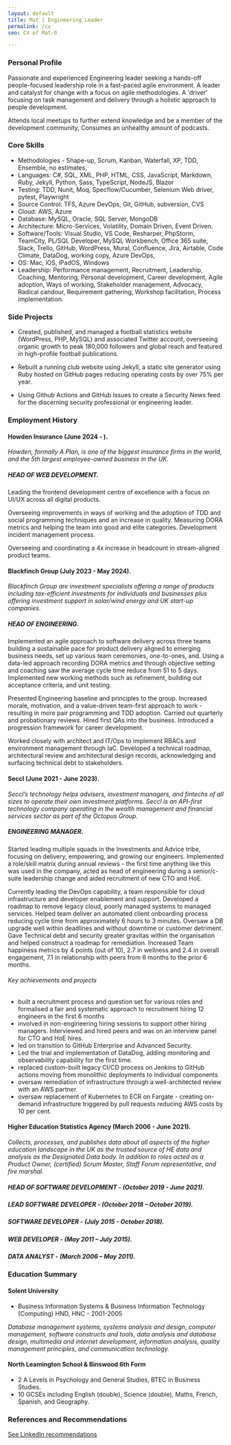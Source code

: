 ```yaml
---
layout: default
title: Mat | Engineering Leader
permalink: /cv
seo: CV of Mat-0

--- 
```


### Personal Profile

Passionate and experienced Engineering leader seeking a hands-off people-focused leadership role in a fast-paced agile environment. A leader and catalyst for change with a focus on agile methodologies. A 'driver' focusing on task management and delivery through a holistic approach to people development.

Attends local meetups to further extend knowledge and be a member of the development community, Consumes an unhealthy amount of podcasts.

### Core Skills

- Methodologies - Shape-up, Scrum, Kanban, Waterfall, XP, TDD, Ensemble, no estimates,
- Languages: C#, SQL, XML, PHP, HTML, CSS, JavaScript, Markdown, Ruby, Jekyll, Python, Sass, TypeScript, NodeJS, Blazor
- Testing: TDD, Nunit, Moq, Specflow/Cucumber, Selenium Web driver, pytest, Playwright
- Source Control: TFS, Azure DevOps, Git, GitHub, subversion, CVS
- Cloud: AWS, Azure
- Database: MySQL, Oracle, SQL Server, MongoDB
- Architecture: Micro-Services, Volatility, Domain Driven, Event Driven.
- Software/Tools: Visual Studio, VS Code, Resharper, PhpStorm, TeamCity, PL/SQL Developer, MySQL Workbench, Office 365 suite, Slack, Trello, GitHub, WordPress, Mural, Confluence, Jira, Airtable, Code Climate, DataDog, working copy, Azure DevOps, 
- OS: Mac, iOS, iPadOS, Windows
- Leadership: Performance management, Recruitment, Leadership, Coaching, Mentoring, Personal development, Career development, Agile adoption, Ways of working, Stakeholder management, Advocacy, Radical candour, Requirement gathering, Workshop facilitation, Process implementation.

### Side Projects

- Created, published, and managed a football statistics website (WordPress, PHP, MySQL) and associated Twitter account, overseeing organic growth to peak 180,000 followers and global reach and featured in high-profile football publications.

- Rebuilt a running club website using Jekyll, a static site generator using Ruby hosted on GitHub pages reducing operating costs by over 75% per year.

- Using Github Actions and GitHub Issues to create a Security News feed for the discerning security professional or engineering leader.


### Employment History

#### Howden Insurance (June 2024 - ).

_Howden, formally A Plan, is one of the biggest insurance firms in the world, and the 5th largest employee-owned business in the UK._

##### HEAD OF WEB DEVELOPMENT.

Leading the frontend development centre of excellence with a focus on UI/UX across all digital products.  
  
Overseeing improvements in ways of working and the adoption of TDD and social programming techniques and an increase in quality. Measuring DORA metrics and helping the team into good and elite categories.  Development incident management process.
  
Overseeing and coordinating a 4x increase in headcount in stream-aligned product teams.

#### Blackfinch Group (July 2023 - May 2024).

_Blackfinch Group are investment specialists offering a range of products including tax-efficient investments for individuals and businesses plus  offering investment support in solar/wind energy and UK start-up companies._

##### HEAD OF ENGINEERING.

Implemented an agile approach to software delivery across three teams building a sustainable pace for product delivery aligned to emerging business needs, set up various team ceremonies, one-to-ones, and. Using a data-led approach recording DORA metrics and through objective setting and coaching saw the average cycle time reduce from 51 to 5 days. Implemented new working methods such as refinement, building out acceptance criteria, and unit testing. 

Presented Engineering baseline and principles to the group. Increased morale, motivation, and a value-driven team-first approach to work - resulting in more pair programming and TDD adoption. Carried out quarterly and probationary reviews. Hired first QAs into the business. Introduced a progression framework for career development.

Worked closely with architect and IT/Ops to implement RBACs and environment management through IaC.
Developed a technical roadmap, architectural review and architectural design records, acknowledging and surfacing technical debt to stakeholders.


#### Seccl (June 2021 - June 2023).

_Seccl’s technology helps advisers, investment managers, and fintechs of all sizes to operate their own investment platforms. Seccl is an API-first technology company operating in the wealth management and financial services sector as part of the Octopus Group._

##### ENGINEERING MANAGER.

Started leading multiple squads in the Investments and Advice tribe, focusing on delivery, empowering, and growing our engineers. Implemented a role/skill matrix during annual reviews - the first time anything like this was used in the company, acted as head of engineering during a senior/c-suite leadership change and aided recruitment of new CTO and HoE.

Currently leading the DevOps capability, a team responsible for cloud infrastructure and developer enablement and support. Developed a roadmap to remove legacy cloud, poorly managed systems to managed services. Helped team deliver an automated client onboarding process reducing cycle time from approximately 6 hours to 3 minutes. Oversaw a DB upgrade well within deadlines and without downtime or customer detriment. Gave Technical debt and security greater gravitas within the organisation and helped construct a roadmap for remediation. Increased Team happiness metrics by 4 points (out of 10), 2.7 in wellness and 2.4 in overall engagement, 7.1 in relationship with peers from 6 months to the prior 6 months.

###### Key achievements and projects

- built a recruitment process and question set for various roles and formalised a fair and systematic approach to recruitment hiring 12 engineers in the first 6 months
- involved in non-engineering hiring sessions to support other hiring managers. Interviewed and hired peers and was on an interview panel for CTO and HoE hires.
- led on transition to GitHub Enterprise and Advanced Security.
- Led the trial and implementation of DataDog, adding monitoring and observability capability for the first time.
- replaced custom-built legacy CI/CD process on Jenkins to GitHub actions moving from monolithic deployments to individual components
- oversaw remediation of infrastructure through a well-architected review with an AWS partner. 
- oversaw replacement of Kubernetes to ECR on Fargate - creating on-demand infrastructure triggered by pull requests reducing AWS costs by 10 per cent.

#### Higher Education Statistics Agency (March 2006 - June 2021).

_Collects, processes, and publishes data about all aspects of the higher education landscape in the UK as the trusted source of HE data and analysis as the Designated Data body. In addition to roles acted as a Product Owner, (certified) Scrum Master, Staff Forum representative, and fire marshal._

##### HEAD OF SOFTWARE DEVELOPMENT - (October 2019 - June 2021). 
##### LEAD SOFTWARE DEVELOPER - (October 2018 – October 2019).
##### SOFTWARE DEVELOPER - (July 2015 - October 2018).
##### WEB DEVELOPER - (May 2011 – July 2015).
##### DATA ANALYST - (March 2006 – May 2011).

### Education Summary

#### Solent University

- Business Information Systems & Business Information Technology (Computing) HND, HNC - 2001-2005

_Database management systems, systems analysis and design, computer management, software constructs and tools, data analysis and database design, multimedia and internet development, information analysis, quality management principles, and communication technology._

#### North Leamington School & Binswood 6th Form

- 2 A Levels in Psychology and General Studies, BTEC in Business Studies.
- 10 GCSEs including English (double), Science (double), Maths, French, Spanish, and Geography.


### References and Recommendations

[See LinkedIn recommendations](https://www.linkedin.com/in/mat-benfield/details/recommendations/#)
